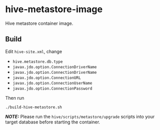 # hive-metastore-image

Hive metastore container image.

## Build

Edit `hive-site.xml`, change

- `hive.metastore.db.type`
- `javax.jdo.option.ConnectionDriverName`
- `javax.jdo.option.ConnectionDriverName`
- `javax.jdo.option.ConnectionURL`
- `javax.jdo.option.ConnectionUserName`
- `javax.jdo.option.ConnectionPassword`

Then run

```
./build-hive-metastore.sh
```

**_NOTE:_** Please run the `hive/scripts/metastore/upgrade` scripts into your target database before starting the container.
